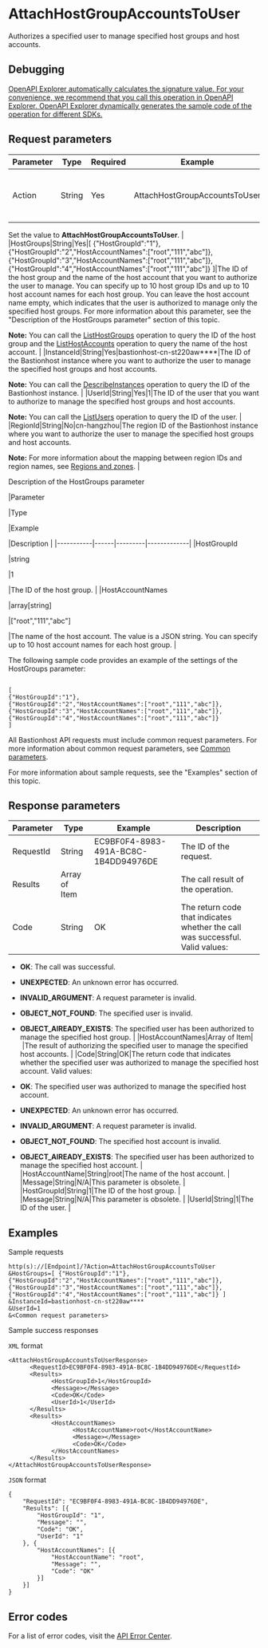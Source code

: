# AttachHostGroupAccountsToUser

Authorizes a specified user to manage specified host groups and host accounts.

## Debugging

[OpenAPI Explorer automatically calculates the signature value. For your convenience, we recommend that you call this operation in OpenAPI Explorer. OpenAPI Explorer dynamically generates the sample code of the operation for different SDKs.](https://api.aliyun.com/#product=Yundun-bastionhost&api=AttachHostGroupAccountsToUser&type=RPC&version=2019-12-09)

## Request parameters

|Parameter|Type|Required|Example|Description|
|---------|----|--------|-------|-----------|
|Action|String|Yes|AttachHostGroupAccountsToUser|The operation that you want to perform.

 Set the value to **AttachHostGroupAccountsToUser**. |
|HostGroups|String|Yes|\[ \{"HostGroupId":"1"\}, \{"HostGroupId":"2","HostAccountNames":\["root","111","abc"\]\}, \{"HostGroupId":"3","HostAccountNames":\["root","111","abc"\]\}, \{"HostGroupId":"4","HostAccountNames":\["root","111","abc"\]\} \]|The ID of the host group and the name of the host account that you want to authorize the user to manage. You can specify up to 10 host group IDs and up to 10 host account names for each host group. You can leave the host account name empty, which indicates that the user is authorized to manage only the specified host groups. For more information about this parameter, see the "Description of the HostGroups parameter" section of this topic.

 **Note:** You can call the [ListHostGroups](~~201307~~) operation to query the ID of the host group and the [ListHostAccounts](~~204372~~) operation to query the name of the host account. |
|InstanceId|String|Yes|bastionhost-cn-st220aw\*\*\*\*|The ID of the Bastionhost instance where you want to authorize the user to manage the specified host groups and host accounts.

 **Note:** You can call the [DescribeInstances](~~153281~~) operation to query the ID of the Bastionhost instance. |
|UserId|String|Yes|1|The ID of the user that you want to authorize to manage the specified host groups and host accounts.

 **Note:** You can call the [ListUsers](~~204522~~) operation to query the ID of the user. |
|RegionId|String|No|cn-hangzhou|The region ID of the Bastionhost instance where you want to authorize the user to manage the specified host groups and host accounts.

 **Note:** For more information about the mapping between region IDs and region names, see [Regions and zones](~~40654~~). |

Description of the HostGroups parameter

|Parameter

|Type

|Example

|Description |
|-----------|------|---------|-------------|
|HostGroupId

|string

|1

|The ID of the host group. |
|HostAccountNames

|array\[string\]

|\["root","111","abc"\]

|The name of the host account. The value is a JSON string. You can specify up to 10 host account names for each host group. |

The following sample code provides an example of the settings of the HostGroups parameter:

```
 
[
{"HostGroupId":"1"}, 
{"HostGroupId":"2","HostAccountNames":["root","111","abc"]}, 
{"HostGroupId":"3","HostAccountNames":["root","111","abc"]},  
{"HostGroupId":"4","HostAccountNames":["root","111","abc"]} 
]

```

All Bastionhost API requests must include common request parameters. For more information about common request parameters, see [Common parameters](~~148139~~).

For more information about sample requests, see the "Examples" section of this topic.

## Response parameters

|Parameter|Type|Example|Description|
|---------|----|-------|-----------|
|RequestId|String|EC9BF0F4-8983-491A-BC8C-1B4DD94976DE|The ID of the request. |
|Results|Array of Item| |The call result of the operation. |
|Code|String|OK|The return code that indicates whether the call was successful. Valid values:

 -   **OK**: The call was successful.
-   **UNEXPECTED**: An unknown error has occurred.
-   **INVALID\_ARGUMENT**: A request parameter is invalid.
-   **OBJECT\_NOT\_FOUND**: The specified user is invalid.
-   **OBJECT\_AlREADY\_EXISTS**: The specified user has been authorized to manage the specified host group. |
|HostAccountNames|Array of Item| |The result of authorizing the specified user to manage the specified host accounts. |
|Code|String|OK|The return code that indicates whether the specified user was authorized to manage the specified host account. Valid values:

 -   **OK**: The specified user was authorized to manage the specified host account.
-   **UNEXPECTED**: An unknown error has occurred.
-   **INVALID\_ARGUMENT**: A request parameter is invalid.
-   **OBJECT\_NOT\_FOUND**: The specified host account is invalid.
-   **OBJECT\_AlREADY\_EXISTS**: The specified user has been authorized to manage the specified host account. |
|HostAccountName|String|root|The name of the host account. |
|Message|String|N/A|This parameter is obsolete. |
|HostGroupId|String|1|The ID of the host group. |
|Message|String|N/A|This parameter is obsolete. |
|UserId|String|1|The ID of the user. |

## Examples

Sample requests

```
http(s)://[Endpoint]/?Action=AttachHostGroupAccountsToUser
&HostGroups=[ {"HostGroupId":"1"}, {"HostGroupId":"2","HostAccountNames":["root","111","abc"]}, {"HostGroupId":"3","HostAccountNames":["root","111","abc"]}, {"HostGroupId":"4","HostAccountNames":["root","111","abc"]} ]
&InstanceId=bastionhost-cn-st220aw****
&UserId=1
&<Common request parameters>
```

Sample success responses

`XML` format

```
<AttachHostGroupAccountsToUserResponse>
      <RequestId>EC9BF0F4-8983-491A-BC8C-1B4DD94976DE</RequestId>
      <Results>
            <HostGroupId>1</HostGroupId>
            <Message></Message>
            <Code>OK</Code>
            <UserId>1</UserId>
      </Results>
      <Results>
            <HostAccountNames>
                  <HostAccountName>root</HostAccountName>
                  <Message></Message>
                  <Code>OK</Code>
            </HostAccountNames>
      </Results>
</AttachHostGroupAccountsToUserResponse>
```

`JSON` format

```
{
	"RequestId": "EC9BF0F4-8983-491A-BC8C-1B4DD94976DE",
	"Results": [{
		"HostGroupId": "1",
		"Message": "",
		"Code": "OK",
		"UserId": "1"
	}, {
		"HostAccountNames": [{
			"HostAccountName": "root",
			"Message": "",
			"Code": "OK"
		}]
	}]
}
```

## Error codes

For a list of error codes, visit the [API Error Center](https://error-center.alibabacloud.com/status/product/Yundun-bastionhost).

